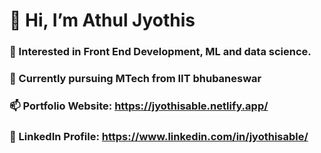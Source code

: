 # 👋 Hi, I’m Athul Jyothis
### 👀 Interested in Front End Development, ML and data science.
### 🌱 Currently pursuing MTech from IIT bhubaneswar
### 📫 Portfolio Website: https://jyothisable.netlify.app/
### 🔗 LinkedIn Profile: https://www.linkedin.com/in/jyothisable/
<!-- [![Anurag's GitHub stats](https://github-readme-stats.vercel.app/api?username=jyothisable)](https://github.com/anuraghazra/github-readme-stats)   -->
<!-- [![Top Langs](https://github-readme-stats.vercel.app/api/top-langs/?username=jyothisable)](https://github.com/anuraghazra/github-readme-stats) -->
